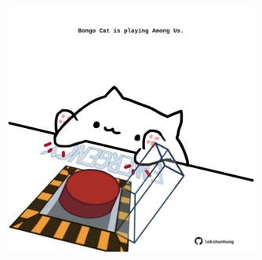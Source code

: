 <!-- built at 03/05/2023, 21:00:52 UTC -->
<p align="center">
  <img width="500" height="500" src="./ReadmeImage.svg">
</p>
